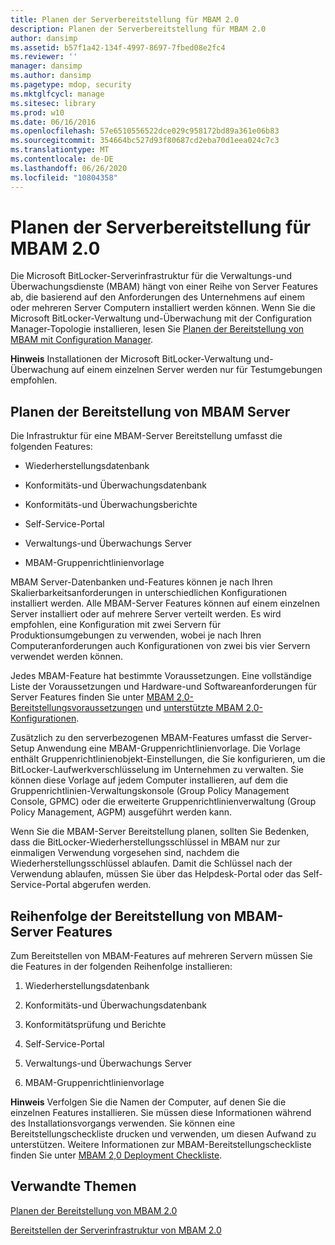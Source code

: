 ```yaml
---
title: Planen der Serverbereitstellung für MBAM 2.0
description: Planen der Serverbereitstellung für MBAM 2.0
author: dansimp
ms.assetid: b57f1a42-134f-4997-8697-7fbed08e2fc4
ms.reviewer: ''
manager: dansimp
ms.author: dansimp
ms.pagetype: mdop, security
ms.mktglfcycl: manage
ms.sitesec: library
ms.prod: w10
ms.date: 06/16/2016
ms.openlocfilehash: 57e6510556522dce029c958172bd89a361e06b83
ms.sourcegitcommit: 354664bc527d93f80687cd2eba70d1eea024c7c3
ms.translationtype: MT
ms.contentlocale: de-DE
ms.lasthandoff: 06/26/2020
ms.locfileid: "10804358"
---
```

# Planen der Serverbereitstellung für MBAM 2.0


Die Microsoft BitLocker-Serverinfrastruktur für die Verwaltungs-und Überwachungsdienste (MBAM) hängt von einer Reihe von Server Features ab, die basierend auf den Anforderungen des Unternehmens auf einem oder mehreren Server Computern installiert werden können. Wenn Sie die Microsoft BitLocker-Verwaltung und-Überwachung mit der Configuration Manager-Topologie installieren, lesen Sie [Planen der Bereitstellung von MBAM mit Configuration Manager](planning-to-deploy-mbam-with-configuration-manager-2.md).

**Hinweis**  Installationen der Microsoft BitLocker-Verwaltung und-Überwachung auf einem einzelnen Server werden nur für Testumgebungen empfohlen.

 

## Planen der Bereitstellung von MBAM Server


Die Infrastruktur für eine MBAM-Server Bereitstellung umfasst die folgenden Features:

-   Wiederherstellungsdatenbank

-   Konformitäts-und Überwachungsdatenbank

-   Konformitäts-und Überwachungsberichte

-   Self-Service-Portal

-   Verwaltungs-und Überwachungs Server

-   MBAM-Gruppenrichtlinienvorlage

MBAM Server-Datenbanken und-Features können je nach Ihren Skalierbarkeitsanforderungen in unterschiedlichen Konfigurationen installiert werden. Alle MBAM-Server Features können auf einem einzelnen Server installiert oder auf mehrere Server verteilt werden. Es wird empfohlen, eine Konfiguration mit zwei Servern für Produktionsumgebungen zu verwenden, wobei je nach Ihren Computeranforderungen auch Konfigurationen von zwei bis vier Servern verwendet werden können.

Jedes MBAM-Feature hat bestimmte Voraussetzungen. Eine vollständige Liste der Voraussetzungen und Hardware-und Softwareanforderungen für Server Features finden Sie unter [MBAM 2,0-Bereitstellungsvoraussetzungen](mbam-20-deployment-prerequisites-mbam-2.md) und [unterstützte MBAM 2,0-Konfigurationen](mbam-20-supported-configurations-mbam-2.md).

Zusätzlich zu den serverbezogenen MBAM-Features umfasst die Server-Setup Anwendung eine MBAM-Gruppenrichtlinienvorlage. Die Vorlage enthält Gruppenrichtlinienobjekt-Einstellungen, die Sie konfigurieren, um die BitLocker-Laufwerkverschlüsselung im Unternehmen zu verwalten. Sie können diese Vorlage auf jedem Computer installieren, auf dem die Gruppenrichtlinien-Verwaltungskonsole (Group Policy Management Console, GPMC) oder die erweiterte Gruppenrichtlinienverwaltung (Group Policy Management, AGPM) ausgeführt werden kann.

Wenn Sie die MBAM-Server Bereitstellung planen, sollten Sie Bedenken, dass die BitLocker-Wiederherstellungsschlüssel in MBAM nur zur einmaligen Verwendung vorgesehen sind, nachdem die Wiederherstellungsschlüssel ablaufen. Damit die Schlüssel nach der Verwendung ablaufen, müssen Sie über das Helpdesk-Portal oder das Self-Service-Portal abgerufen werden.

## Reihenfolge der Bereitstellung von MBAM-Server Features


Zum Bereitstellen von MBAM-Features auf mehreren Servern müssen Sie die Features in der folgenden Reihenfolge installieren:

1.  Wiederherstellungsdatenbank

2.  Konformitäts-und Überwachungsdatenbank

3.  Konformitätsprüfung und Berichte

4.  Self-Service-Portal

5.  Verwaltungs-und Überwachungs Server

6.  MBAM-Gruppenrichtlinienvorlage

**Hinweis**  Verfolgen Sie die Namen der Computer, auf denen Sie die einzelnen Features installieren. Sie müssen diese Informationen während des Installationsvorgangs verwenden. Sie können eine Bereitstellungscheckliste drucken und verwenden, um diesen Aufwand zu unterstützen. Weitere Informationen zur MBAM-Bereitstellungscheckliste finden Sie unter [MBAM 2,0 Deployment Checkliste](mbam-20-deployment-checklist-mbam-2.md).

 

## Verwandte Themen


[Planen der Bereitstellung von MBAM 2.0](planning-to-deploy-mbam-20-mbam-2.md)

[Bereitstellen der Serverinfrastruktur von MBAM 2.0](deploying-the-mbam-20-server-infrastructure-mbam-2.md)

 

 





